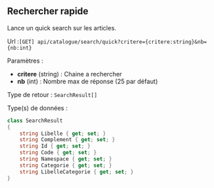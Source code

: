 ## <span id='rechercherapide'>Rechercher rapide</span>

Lance un quick search sur les articles.

Url :`[GET] api/catalogue/search/quick?critere={critere:string}&nb={nb:int}`

Paramètres : 

- **critere** (string) : Chaine a rechercher
- **nb** (int) : Nombre max de réponse (25 par défaut)

Type de retour : `SearchResult[]`

Type(s) de données :

```csharp
class SearchResult
{
	string Libelle { get; set; }
	string Complement { get; set; }
	string Id { get; set; }
	string Code { get; set; }
	string Namespace { get; set; }
	string Categorie { get; set; }
	string LibelleCategorie { get; set; }
}

```
